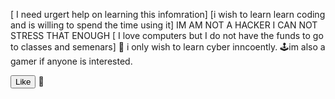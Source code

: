 [ I need urgert help on learning this infomration]
[i wish to learn learn coding and is willing to spend the time using it]
IM AM NOT A HACKER I CAN NOT STRESS THAT ENOUGH
[ I love computers but I do not have the funds to go to classes and semenars]
🖤 i only wish to learn cyber inncoently.
🕹️im also a gamer if anyone is interested.

<button>Like</button> 🖤

